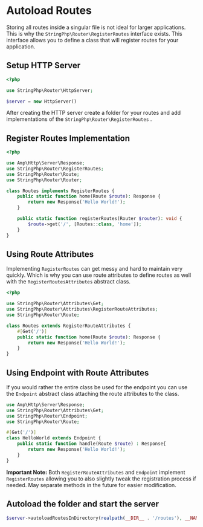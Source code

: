 # Autoload Routes

Storing all routes inside a singular file is not ideal for larger applications. This is why the `StringPhp\Router\RegisterRoutes` interface exists. This interface allows you to define a class that will register routes for your application.

## Setup HTTP Server

```php
<?php

use StringPhp\Router\HttpServer;

$server = new HttpServer()
```

After creating the HTTP server create a folder for your routes and add implementations of the `StringPhp\Router\RegisterRoutes` .

## Register Routes Implementation

```php
<?php

use Amp\Http\Server\Response;
use StringPhp\Router\RegisterRoutes;
use StringPhp\Router\Route;
use StringPhp\Router\Router;

class Routes implements RegisterRoutes {
    public static function home(Route $route): Response {
        return new Response('Hello World!');
    }

    public static function registerRoutes(Router $router): void {
        $route->get('/', [Routes::class, 'home']);         
    }
}
```

## Using Route Attributes

Implementing `RegisterRoutes` can get messy and hard to maintain very quickly. Which is why you can use route attributes to define routes as well with the `RegisterRoutesAttributes` abstract class.

```php
<?php

use StringPhp\Router\Attributes\Get;
use StringPhp\Router\Attributes\RegisterRouteAttributes;
use StringPhp\Router\Route;

class Routes extends RegisterRouteAttributes {
    #[Get('/')]
    public static function home(Route $route): Response {
        return new Response('Hello World!');
    }
}
```

## Using Endpoint with Route Attributes

If you would rather the entire class be used for the endpoint you can use the `Endpoint` abstract class attaching the route attributes to the class.

```php
use Amp\Http\Server\Response;
use StringPhp\Router\Attributes\Get;
use StringPhp\Router\Endpoint;
use StringPhp\Router\Route;

#[Get('/')]
class HelloWorld extends Endpoint {
    public static function handle(Route $route) : Response{
        return new Response('Hello World!');
    }
}
```

**Important Note:** Both `RegisterRouteAttributes` and `Endpoint` implement `RegisterRoutes` allowing you to also slightly tweak the registration process if needed. May separate methods in the future for easier modification.

## Autoload the folder and start the server

```php
$server->autoloadRoutesInDirectory(realpath(__DIR__ . '/routes'), __NAMESPACE__);
```
